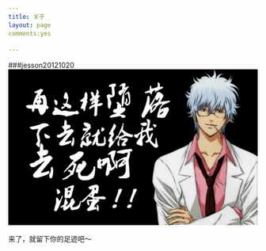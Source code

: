 ```yaml
---
title: 关于
layout: page
comments:yes

---
```

###jesson20121020
![come on](guest.jpg)


来了，就留下你的足迹吧～

